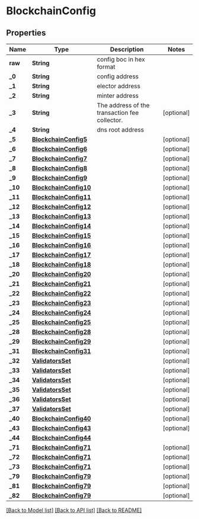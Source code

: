 # BlockchainConfig

## Properties
Name | Type | Description | Notes
------------ | ------------- | ------------- | -------------
**raw** | **String** | config boc in hex format | 
**_0** | **String** | config address | 
**_1** | **String** | elector address | 
**_2** | **String** | minter address | 
**_3** | **String** | The address of the transaction fee collector. | [optional] 
**_4** | **String** | dns root address | 
**_5** | [**BlockchainConfig5**](BlockchainConfig5.md) |  | [optional] 
**_6** | [**BlockchainConfig6**](BlockchainConfig6.md) |  | [optional] 
**_7** | [**BlockchainConfig7**](BlockchainConfig7.md) |  | [optional] 
**_8** | [**BlockchainConfig8**](BlockchainConfig8.md) |  | [optional] 
**_9** | [**BlockchainConfig9**](BlockchainConfig9.md) |  | [optional] 
**_10** | [**BlockchainConfig10**](BlockchainConfig10.md) |  | [optional] 
**_11** | [**BlockchainConfig11**](BlockchainConfig11.md) |  | [optional] 
**_12** | [**BlockchainConfig12**](BlockchainConfig12.md) |  | [optional] 
**_13** | [**BlockchainConfig13**](BlockchainConfig13.md) |  | [optional] 
**_14** | [**BlockchainConfig14**](BlockchainConfig14.md) |  | [optional] 
**_15** | [**BlockchainConfig15**](BlockchainConfig15.md) |  | [optional] 
**_16** | [**BlockchainConfig16**](BlockchainConfig16.md) |  | [optional] 
**_17** | [**BlockchainConfig17**](BlockchainConfig17.md) |  | [optional] 
**_18** | [**BlockchainConfig18**](BlockchainConfig18.md) |  | [optional] 
**_20** | [**BlockchainConfig20**](BlockchainConfig20.md) |  | [optional] 
**_21** | [**BlockchainConfig21**](BlockchainConfig21.md) |  | [optional] 
**_22** | [**BlockchainConfig22**](BlockchainConfig22.md) |  | [optional] 
**_23** | [**BlockchainConfig23**](BlockchainConfig23.md) |  | [optional] 
**_24** | [**BlockchainConfig24**](BlockchainConfig24.md) |  | [optional] 
**_25** | [**BlockchainConfig25**](BlockchainConfig25.md) |  | [optional] 
**_28** | [**BlockchainConfig28**](BlockchainConfig28.md) |  | [optional] 
**_29** | [**BlockchainConfig29**](BlockchainConfig29.md) |  | [optional] 
**_31** | [**BlockchainConfig31**](BlockchainConfig31.md) |  | [optional] 
**_32** | [**ValidatorsSet**](ValidatorsSet.md) |  | [optional] 
**_33** | [**ValidatorsSet**](ValidatorsSet.md) |  | [optional] 
**_34** | [**ValidatorsSet**](ValidatorsSet.md) |  | [optional] 
**_35** | [**ValidatorsSet**](ValidatorsSet.md) |  | [optional] 
**_36** | [**ValidatorsSet**](ValidatorsSet.md) |  | [optional] 
**_37** | [**ValidatorsSet**](ValidatorsSet.md) |  | [optional] 
**_40** | [**BlockchainConfig40**](BlockchainConfig40.md) |  | [optional] 
**_43** | [**BlockchainConfig43**](BlockchainConfig43.md) |  | [optional] 
**_44** | [**BlockchainConfig44**](BlockchainConfig44.md) |  | 
**_71** | [**BlockchainConfig71**](BlockchainConfig71.md) |  | [optional] 
**_72** | [**BlockchainConfig71**](BlockchainConfig71.md) |  | [optional] 
**_73** | [**BlockchainConfig71**](BlockchainConfig71.md) |  | [optional] 
**_79** | [**BlockchainConfig79**](BlockchainConfig79.md) |  | [optional] 
**_81** | [**BlockchainConfig79**](BlockchainConfig79.md) |  | [optional] 
**_82** | [**BlockchainConfig79**](BlockchainConfig79.md) |  | [optional] 

[[Back to Model list]](../README.md#documentation-for-models) [[Back to API list]](../README.md#documentation-for-api-endpoints) [[Back to README]](../README.md)


